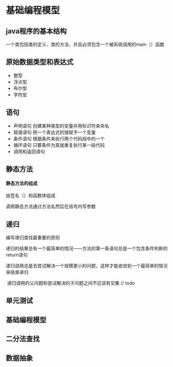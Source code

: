 # 基础编程模型

## java程序的基本结构

 一个类包括类的定义、类的方法、并且必须包含一个被系统调用的main（）函数  

## 原始数据类型和表达式

- 整型
- 浮点型
- 布尔型
- 字符型  

## 语句

- 声明语句    创建某种类型的变量并用标识符来命名
- 赋值语句    把一个表达式的值赋予一个变量
-  条件语句    根据条件来执行两个代码段中的一个
- 循环语句    只要条件为真就重复执行某一段代码
- 调用和返回语句  

## 静态方法

#### 静态方法的组成

由签名（）和函数体组成

 调用静态方法通过方法名然后在括号内写参数

## 递归

编写递归查找最重要的原则

​     递归的结果总有一个最简单的情况——方法的第一条语句总是一个包含条件判断的return语句

​     递归调用总是去尝试解决一个规模更小的问题，这样才能收敛到一个最简单的情况来结束递归

​     递归调用的父问题和尝试解决的子问题之间不应该有交集 // todo

## 单元测试

## 基础编程模型

## 二分法查找

## 数据抽象